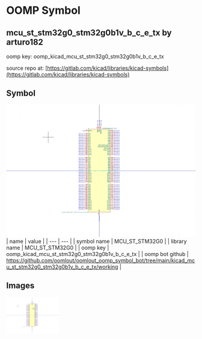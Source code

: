 # OOMP Symbol  
## mcu_st_stm32g0_stm32g0b1v_b_c_e_tx  by arturo182  
  
oomp key: oomp_kicad_mcu_st_stm32g0_stm32g0b1v_b_c_e_tx  
  
source repo at: [https://gitlab.com/kicad/libraries/kicad-symbols](https://gitlab.com/kicad/libraries/kicad-symbols)  
## Symbol  
  
[![working.png](working_600.png)](working.png)  
| name | value | 
| --- | --- | 
| symbol name | MCU_ST_STM32G0 | 
| library name | MCU_ST_STM32G0 | 
| oomp key | oomp_kicad_mcu_st_stm32g0_stm32g0b1v_b_c_e_tx | 
| oomp bot github | https://github.com/oomlout/oomlout_oomp_symbol_bot/tree/main/kicad_mcu_st_stm32g0_stm32g0b1v_b_c_e_tx/working | 
## Images  
  
[![working.png](working_140.png)](working.png)  
